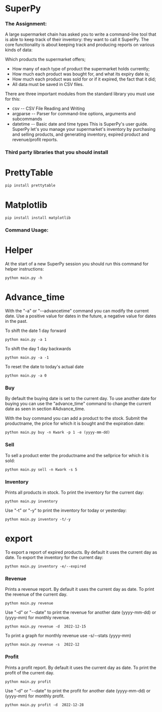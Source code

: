 # SuperPy

### The Assignment:

A large supermarket chain has asked you to write a command-line tool that is able to keep track of their inventory: they want to call it SuperPy. The core functionality is about keeping track and producing reports on various kinds of data:

Which products the supermarket offers;

- How many of each type of product the supermarket holds currently;
- How much each product was bought for, and what its expiry date is;
- How much each product was sold for or if it expired, the fact that it did;
- All data must be saved in CSV files.

There are three important modules from the standard library you must use for this:

- csv -- CSV File Reading and Writing
- argparse -- Parser for command-line options, arguments and subcommands
- datetime -- Basic date and time types
  This is SuperPy's user guide. SuperPy let's you manage your supermarket's inventory by purchasing and selling products, and generating inventory, expired product and revenue/profit reports.

### Third party libraries that you should install

# PrettyTable

```
pip install prettytable
```

# Matplotlib

```
pip install install matplotlib
```

### Command Usage:

# Helper

At the start of a new SuperPy session you should run this command for helper instructions:

```
python main.py -h
```

# Advance_time

With the "-a" or "--advancetime" command you can modify the current date. Use a positive value for dates in the future, a negative value for dates in the past.

To shift the date 1 day forward

```
python main.py -a 1
```

To shift the day 1 day backwards

```
python main.py -a -1
```

To reset the date to today's actual date

```
python main.py -a 0
```

### Buy

By default the buying date is set to the current day. To use another date for buying you can use the "advance_time" command to change the current date as seen in section #Advance_time.

With the buy command you can add a product to the stock.
Submit the productname, the price for which it is bought and the expiration date:

```
python main.py buy -n Kwark -p 1 -e (yyyy-mm-dd)
```

### Sell

To sell a product enter the productname and the sellprice for which it is sold:

```
python main.py sell -n Kwark -s 5
```

### Inventory

Prints all products in stock.
To print the inventory for the current day:

```
python main.py inventory
```

Use "-t" or "-y" to print the inventory for today or yesterday:

```
python main.py inventory -t/-y
```

# export

To export a report of expired products. By default it uses the current day as date.
To export the inventory for the current day:

```
python main.py inventory -e/--expired
```

### Revenue

Prints a revenue report. By default it uses the current day as date.
To print the revenue of the current day.

```
python main.py revenue
```

Use "-d" or "--date" to print the revenue for another date (yyyy-mm-dd) or (yyyy-mm) for monthly revenue.

```
python main.py revenue -d  2022-12-15
```

To print a graph for monthly revenue use -s/--stats (yyyy-mm)

```
python main.py revenue -s  2022-12
```

### Profit

Prints a profit report. By default it uses the current day as date.
To print the profit of the current day.

```
python main.py profit
```

Use "-d" or "--date" to print the profit for another date (yyyy-mm-dd) or (yyyy-mm) for monthly profit.

```
python main.py profit -d  2022-12-28
```
